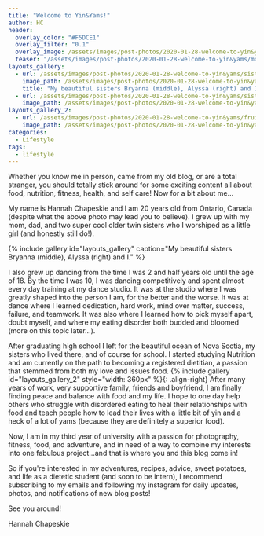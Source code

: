 ```yaml
---
title: "Welcome to Yin&Yams!"
author: HC
header:
  overlay_color: "#F5DCE1"
  overlay_filter: "0.1"
  overlay_image: /assets/images/post-photos/2020-01-28-welcome-to-yin&yams/mountain top.png
  teaser: "/assets/images/post-photos/2020-01-28-welcome-to-yin&yams/mountain top.png"
layouts_gallery:
  - url: /assets/images/post-photos/2020-01-28-welcome-to-yin&yams/sisters.png
    image_path: /assets/images/post-photos/2020-01-28-welcome-to-yin&yams/sisters.png
    title: "My beautiful sisters Bryanna (middle), Alyssa (right) and I."
  - url: /assets/images/post-photos/2020-01-28-welcome-to-yin&yams/sisters 2.png
    image_path: /assets/images/post-photos/2020-01-28-welcome-to-yin&yams/sisters 2.png
layouts_gallery_2:
  - url: /assets/images/post-photos/2020-01-28-welcome-to-yin&yams/fruit and muffin plate.png
    image_path: /assets/images/post-photos/2020-01-28-welcome-to-yin&yams/fruit and muffin plate small.png
categories:
  - Lifestyle
tags:
  - lifestyle
---
```


Whether you know me in person, came from my old blog, or are a total stranger, you should totally stick around for some exciting content all about food, nutrition, fitness, health, and self care! Now for a bit about me...

My name is Hannah Chapeskie and I am 20 years old from Ontario, Canada (despite what the above photo may lead you to believe). I grew up with my mom, dad, and two super cool older twin sisters who I worshiped as a little girl (and honestly still do!). 

{% include gallery id="layouts_gallery" caption="My beautiful sisters Bryanna (middle), Alyssa (right) and I." %}

I also grew up dancing from the time I was 2 and half years old until the age of 18. By the time I was 10, I was dancing competitively and spent almost every day training at my dance studio. It was at the studio where I was greatly shaped into the person I am, for the better and the worse. It was at dance where I learned dedication, hard work, mind over matter, success, failure, and teamwork. It was also where I learned how to pick myself apart, doubt myself, and where my eating disorder both budded and bloomed (more on this topic later...). 

After graduating high school I left for the beautiful ocean of Nova Scotia, my sisters who lived there, and of course for school. I started studying Nutrition and am currently on the path to becoming a registered dietitian, a passion that stemmed from both my love and issues food. 
{% include gallery id="layouts_gallery_2" style="width: 360px" %}{: .align-right}
After many years of work, very supportive family, friends and boyfriend, I am finally finding peace and balance with food and my life. I hope to one day help others who struggle with disordered eating to heal their relationships with food and teach people how to lead their lives with a little bit of yin and a heck of a lot of yams (because they are definitely a superior food). 

Now, I am in my third year of university with a passion for photography, fitness, food, and adventure, and in need of a way to combine my interests into one fabulous project...and that is where you and this blog come in! 

So if you're interested in my adventures, recipes, advice, sweet potatoes, and life as a dietetic student (and soon to be intern), I recommend subscribing to my emails and following my instagram for daily updates, photos, and notifications of new blog posts!

See you around!


Hannah Chapeskie 




